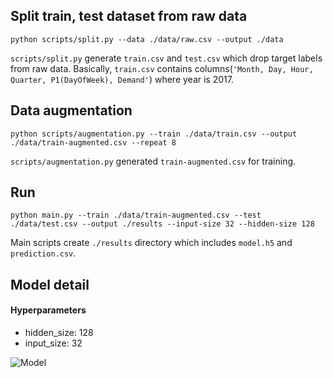 ## Split train, test dataset from raw data

```
python scripts/split.py --data ./data/raw.csv --output ./data
```

`scripts/split.py` generate `train.csv` and `test.csv` which drop target labels from raw data. Basically, `train.csv` contains columns(`'Month, Day, Hour, Quarter, P1(DayOfWeek), Demand'`) where year is 2017.

## Data augmentation

```
python scripts/augmentation.py --train ./data/train.csv --output ./data/train-augmented.csv --repeat 8
```

`scripts/augmentation.py` generated `train-augmented.csv` for training.

## Run

```
python main.py --train ./data/train-augmented.csv --test ./data/test.csv --output ./results --input-size 32 --hidden-size 128
```
Main scripts create `./results` directory which includes `model.h5` and `prediction.csv`.


## Model detail

#### Hyperparameters
- hidden_size: 128
- input_size: 32

![Model](../assets/model.png)
